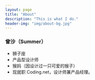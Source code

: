 ```yaml
---
layout: page
title: "About"
description: "This is what I do."
header-img: "img/about-bg.jpg"
---
```


### 曾沙（Summer）

- 狮子座
- 产品型设计师
- 猴妈（因设计过一只可爱的猴子）
- 现就职 Coding.net，设计师兼产品经理。

